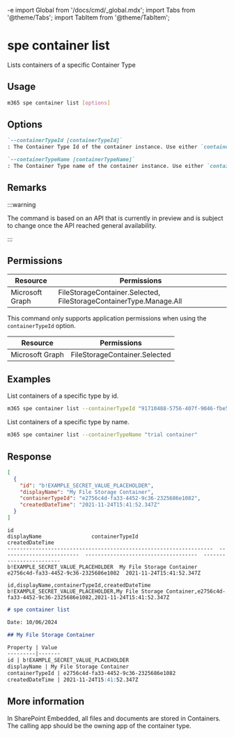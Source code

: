 -e <!-- DISCLAIMER: All secrets, passwords, and sensitive values in this document are examples only and not real credentials. -->
import Global from '/docs/cmd/_global.mdx';
import Tabs from '@theme/Tabs';
import TabItem from '@theme/TabItem';

# spe container list

Lists containers of a specific Container Type

## Usage

```sh
m365 spe container list [options]
```

## Options

```md definition-list
`--containerTypeId [containerTypeId]`
: The Container Type Id of the container instance. Use either `containerTypeId` or `containerTypeName` but not both.

`--containerTypeName [containerTypeName]`
: The Container Type name of the container instance. Use either `containerTypeId` or `containerTypeName` but not both.
```

<Global />

## Remarks

:::warning

The command is based on an API that is currently in preview and is subject to change once the API reached general availability.

:::

## Permissions

<Tabs>
  <TabItem value="Delegated">

  | Resource        | Permissions                                                        |
  |-----------------|--------------------------------------------------------------------|
  | Microsoft Graph | FileStorageContainer.Selected, FileStorageContainerType.Manage.All |

  </TabItem>
  <TabItem value="Application">

  This command only supports application permissions when using the `containerTypeId` option.

  | Resource        | Permissions                   |
  |-----------------|-------------------------------|
  | Microsoft Graph | FileStorageContainer.Selected |

  </TabItem>
</Tabs>

## Examples

List containers of a specific type by id.

```sh
m365 spe container list --containerTypeId "91710488-5756-407f-9046-fbe5f0b4de73"
```

List containers of a specific type by name.

```sh
m365 spe container list --containerTypeName "trial container"
```

## Response

<Tabs>
  <TabItem value="JSON">

  ```json
  [
    {
      "id": "b!EXAMPLE_SECRET_VALUE_PLACEHOLDER",
      "displayName": "My File Storage Container",
      "containerTypeId": "e2756c4d-fa33-4452-9c36-2325686e1082",
      "createdDateTime": "2021-11-24T15:41:52.347Z"
    }
  ]
  ```

  </TabItem>
  <TabItem value="Text">

  ```text
  id                                                                  displayName                containerTypeId                       createdDateTime
  ------------------------------------------------------------------  -------------------------  ------------------------------------  ------------------------
  b!EXAMPLE_SECRET_VALUE_PLACEHOLDER  My File Storage Container  e2756c4d-fa33-4452-9c36-2325686e1082  2021-11-24T15:41:52.347Z
  ```

  </TabItem>
  <TabItem value="CSV">

  ```csv
  id,displayName,containerTypeId,createdDateTime
  b!EXAMPLE_SECRET_VALUE_PLACEHOLDER,My File Storage Container,e2756c4d-fa33-4452-9c36-2325686e1082,2021-11-24T15:41:52.347Z
  ```

  </TabItem>
  <TabItem value="Markdown">

  ```md
  # spe container list

  Date: 10/06/2024

  ## My File Storage Container

  Property | Value
  ---------|-------
  id | b!EXAMPLE_SECRET_VALUE_PLACEHOLDER
  displayName | My File Storage Container
  containerTypeId | e2756c4d-fa33-4452-9c36-2325686e1082
  createdDateTime | 2021-11-24T15:41:52.347Z
  ```

  </TabItem>
</Tabs>

## More information

In SharePoint Embedded, all files and documents are stored in Containers. The calling app should be the owning app of the container type.
